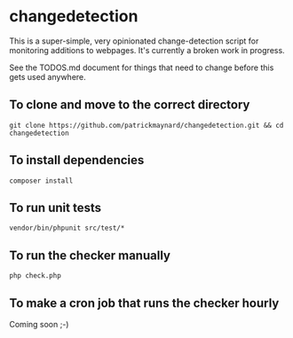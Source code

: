 # changedetection

This is a super-simple, very opinionated change-detection script for monitoring additions to webpages. It's currently a broken work in progress. 

See the TODOS.md document for things that need to change before this gets used anywhere. 

## To clone and move to the correct directory

`git clone https://github.com/patrickmaynard/changedetection.git && cd changedetection`

## To install dependencies

`composer install`

## To run unit tests

`vendor/bin/phpunit src/test/*`

## To run the checker manually 

`php check.php`

## To make a cron job that runs the checker hourly

Coming soon ;-)
